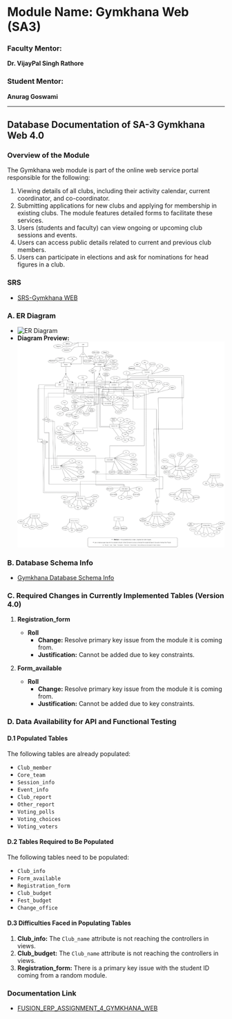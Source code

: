 ﻿# Module Name: Gymkhana Web (SA3)

### Faculty Mentor:  
**Dr. VijayPal Singh Rathore**

### Student Mentor:  
**Anurag Goswami**

---

## Database Documentation of SA-3 Gymkhana Web 4.0

### Overview of the Module

The Gymkhana web module is part of the online web service portal responsible for the following:

1. Viewing details of all clubs, including their activity calendar, current coordinator, and co-coordinator.
2. Submitting applications for new clubs and applying for membership in existing clubs. The module features detailed forms to facilitate these services.
3. Users (students and faculty) can view ongoing or upcoming club sessions and events.
4. Users can access public details related to current and previous club members.
5. Users can participate in elections and ask for nominations for head figures in a club.

### SRS

- [SRS-Gymkhana WEB](https://docs.google.com/document/d/1Y3pNVTc2Ul5xY09O2r36fBgRumkuSOsjWmr9teJ57dc/edit)

### A. ER Diagram

- ![ER Diagram](https://drive.google.com/file/d/1BSezCkcKb1MkrdxS4W7KtOrUXEDscSwT/view?usp=sharing)  
- **Diagram Preview:**
  ![](../../../images/Aspose.Words.3eeacc8d-2eb2-4f94-b3b0-81d80cbf2c31.001.png)

### B. Database Schema Info

- [Gymkhana Database Schema Info](https://docs.google.com/spreadsheets/d/1YwTLBuiaOA-9f29gFGUz7vwsn0S7vR4Tg8dk7N-HW_g/edit#gid=0)

### C. Required Changes in Currently Implemented Tables (Version 4.0)

1. **Registration_form**
   - **Roll**  
     - **Change:** Resolve primary key issue from the module it is coming from.
     - **Justification:** Cannot be added due to key constraints.

2. **Form_available**
   - **Roll**  
     - **Change:** Resolve primary key issue from the module it is coming from.
     - **Justification:** Cannot be added due to key constraints.

### D. Data Availability for API and Functional Testing

#### D.1 Populated Tables

The following tables are already populated:
- `Club_member`
- `Core_team`
- `Session_info`
- `Event_info`
- `Club_report`
- `Other_report`
- `Voting_polls`
- `Voting_choices`
- `Voting_voters`

#### D.2 Tables Required to Be Populated

The following tables need to be populated:
- `Club_info`
- `Form_available`
- `Registration_form`
- `Club_budget`
- `Fest_budget`
- `Change_office`

#### D.3 Difficulties Faced in Populating Tables

1. **Club_info:** The `Club_name` attribute is not reaching the controllers in views.
2. **Club_budget:** The `Club_name` attribute is not reaching the controllers in views.
3. **Registration_form:** There is a primary key issue with the student ID coming from a random module.

### Documentation Link

- [FUSION_ERP_ASSIGNMENT_4_GYMKHANA_WEB](https://docs.google.com/document/d/1fONvKEL5ObFVQiziP_Vp7jkfgtFEoGJj20afkhe2XgQ/edit)
